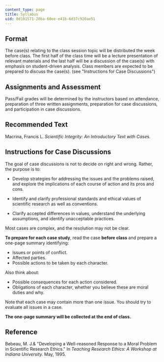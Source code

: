 ```yaml
---
content_type: page
title: Syllabus
uid: 0d101571-20ba-60ee-e41b-6d37c920ae51
---
```


Format
------

The case(s) relating to the class session topic will be distributed the week before class. The first half of the class time will be a lecture presentation of relevant materials and the last half will be a discussion of the case(s) with emphasis on student-driven analysis. Class members are expected to be prepared to discuss the case(s). (see "Instructions for Case Discussions")

Assignments and Assessment
--------------------------

Pass/Fail grades will be determined by the instructors based on attendance, preparation of three written assignments, preparation for case discussions, and participation in case discussions.

Recommended Text
----------------

Macrina, Francis L. _Scientific Integrity: An Introductory Text with Cases._

Instructions for Case Discussions
---------------------------------

The goal of case discussions is not to decide on right and wrong. Rather, the purpose is to:

*   Develop strategies for addressing the issues and the problems raised, and explore the implications of each course of action and its pros and cons.
*   Identify and clarify professional standards and ethical values of scientific research as well as conventions.
    
*   Clarify accepted differences in values, understand the underlying assumptions, and identify unacceptable practices.

Most cases are complex, and the resolution may not be clear. 

**To prepare for each case study**, read the case **before class** and prepare a one-page summary identifying:

*   Issues or points of conflict.
*   Affected parties.
*   Possible actions to be taken by each character.

Also think about:

*   Possible consequences for each action considered.
*   Obligations of each character, whether you believe these are moral duties and why.

Note that each case may contain more than one issue. You should try to evaluate all issues in a case.

**The one-page summary will be collected at the end of class.**

Reference
---------

Bebeau, M. J.& "Developing a Well-reasoned Response to a Moral Problem in Scientific Research Ethics." In _Teaching Research Ethics: A Workshop at Indiana University._ May, 1995.